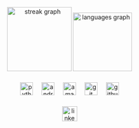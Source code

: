 <div align="center">
  <img src="https://streak-stats.demolab.com?user=ranpoluv&locale=en&mode=daily&theme=tokyonight&hide_border=false&border_radius=5" height="150" alt="streak graph"  />
  <img src="https://github-readme-stats.vercel.app/api/top-langs?username=ranpoluv&locale=en&hide_title=false&layout=compact&card_width=320&langs_count=10&theme=tokyonight&hide_border=false" height="137" alt="languages graph"  />
</div>

###

<div align="center">
  <img src="https://cdn.jsdelivr.net/gh/devicons/devicon/icons/python/python-original-wordmark.svg" height="30" alt="python logo"  />
  <img width="12" />
  <img src="https://cdn.jsdelivr.net/gh/devicons/devicon/icons/android/android-original.svg" height="30" alt="android logo"  />
  <img width="12" />
  <img src="https://cdn.jsdelivr.net/gh/devicons/devicon/icons/amazonwebservices/amazonwebservices-original-wordmark.svg" height="30" alt="amazonwebservices logo"  />
  <img width="12" />
  <img src="https://cdn.jsdelivr.net/gh/devicons/devicon/icons/git/git-original.svg" height="30" alt="git logo"  />
  <img width="12" />
  <img src="https://cdn.jsdelivr.net/gh/devicons/devicon/icons/github/github-original.svg" height="30" alt="github logo"  />
</div>

###

<div align="center">
  <img src="https://img.shields.io/static/v1?message=LinkedIn&logo=linkedin&label=&color=0077B5&logoColor=white&labelColor=&style=for-the-badge" height="35" alt="linkedin logo"  />
</div>